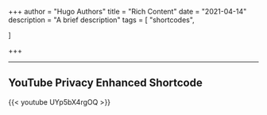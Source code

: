 +++
author = "Hugo Authors"
title = "Rich Content"
date = "2021-04-14"
description = "A brief description"
tags = [
    "shortcodes",

]

+++


<!--more-->
---

## YouTube Privacy Enhanced Shortcode

{{< youtube UYp5bX4rgOQ >}}

<br>

## 



